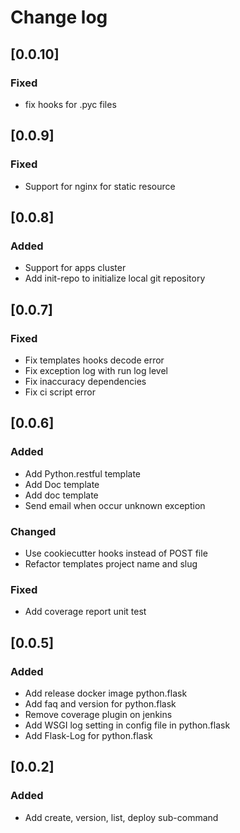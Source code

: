 # Change log
## [0.0.10]
### Fixed
- fix hooks for .pyc files

## [0.0.9]
### Fixed
- Support for nginx for static resource

## [0.0.8]
### Added
- Support for apps cluster
- Add init-repo to initialize local git repository

## [0.0.7]
### Fixed
- Fix templates hooks decode error
- Fix exception log with run log level
- Fix inaccuracy dependencies
- Fix ci script error

## [0.0.6]

### Added
- Add Python.restful template
- Add Doc template
- Add doc template
- Send email when occur unknown exception

### Changed
- Use cookiecutter hooks instead of POST file
- Refactor templates project name and slug

### Fixed
- Add coverage report unit test

## [0.0.5]

### Added
- Add release docker image python.flask
- Add faq and version for python.flask
- Remove coverage plugin on jenkins
- Add WSGI log setting in config file in python.flask
- Add Flask-Log for python.flask

## [0.0.2]

### Added
- Add create, version, list, deploy sub-command

